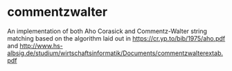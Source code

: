 # commentzwalter

An implementation of both Aho Corasick and Commentz-Walter string matching based on the algorithm laid out in https://cr.yp.to/bib/1975/aho.pdf and  http://www.hs-albsig.de/studium/wirtschaftsinformatik/Documents/commentzwalterextab.pdf


